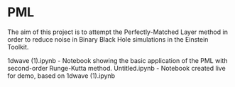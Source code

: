 # PML

The aim of this project is to attempt the Perfectly-Matched Layer method in order to reduce noise in Binary Black Hole simulations in the Einstein Toolkit. 

1dwave (1).ipynb - Notebook showing the basic application of the PML with second-order Runge-Kutta method. 
Untitled.ipynb - Notebook created live for demo, based on 1dwave (1).ipynb 